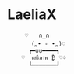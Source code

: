 # LaeliaX

         ♡   ∩_∩
          （„• ֊ •„)♡
          ┏━∪∪━━━━┓
        ♡  เสรีภาพ ₿ ♡♤
          ┗━━━━━━━┛
